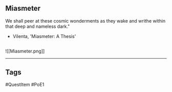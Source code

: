 ## Miasmeter
We shall peer at these cosmic wonderments as they
wake and writhe within that deep and nameless dark."
 - Vilenta, 'Miasmeter: A Thesis'
## 
![[Miasmeter.png]]

---
## Tags
#QuestItem
#PoE1